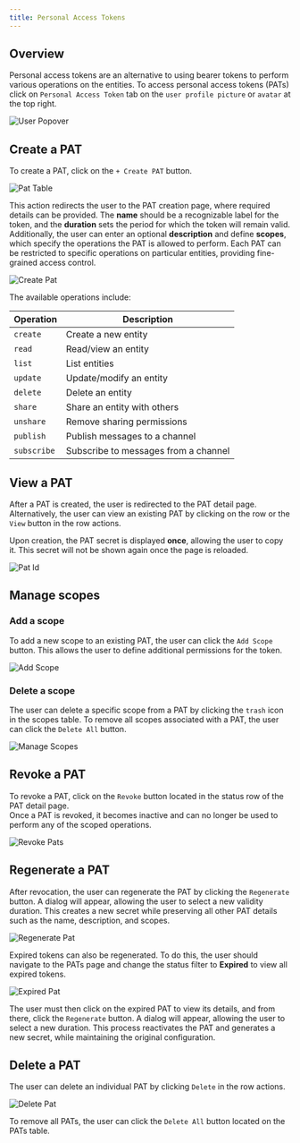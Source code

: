 ```yaml
---
title: Personal Access Tokens
---
```


## Overview

Personal access tokens are an alternative to using bearer tokens to perform various operations on the entities.
To access personal access tokens (PATs) click on `Personal Access Token` tab on the `user profile picture` or `avatar` at the top right.

![User Popover](../img/profile-management/jdoe-popover.png)

## Create a PAT

To create a PAT, click on the `+ Create PAT` button.

![Pat Table](../img/pats/pats-table.png)

This action redirects the user to the PAT creation page, where required details can be provided. The **name** should be a recognizable label for the token, and the **duration** sets the period for which the token will remain valid. Additionally, the user can enter an optional **description** and define **scopes**, which specify the operations the PAT is allowed to perform. Each PAT can be restricted to specific operations on particular entities, providing fine-grained access control.

![Create Pat](../img/pats/create-pat.png)

The available operations include:

| Operation   | Description                          |
| ----------- | ------------------------------------ |
| `create`    | Create a new entity                  |
| `read`      | Read/view an entity                  |
| `list`      | List entities                        |
| `update`    | Update/modify an entity              |
| `delete`    | Delete an entity                     |
| `share`     | Share an entity with others          |
| `unshare`   | Remove sharing permissions           |
| `publish`   | Publish messages to a channel        |
| `subscribe` | Subscribe to messages from a channel |

## View a PAT

After a PAT is created, the user is redirected to the PAT detail page. Alternatively, the user can view an existing PAT by clicking on the row or the `View` button in the row actions.

Upon creation, the PAT secret is displayed **once**, allowing the user to copy it. This secret will not be shown again once the page is reloaded.

![Pat Id](../img/pats/pat-id.png)

## Manage scopes

### Add a scope

To add a new scope to an existing PAT, the user can click the `Add Scope` button. This allows the user to define additional permissions for the token.

![Add Scope](../img/pats/add-scope.png)

### Delete a scope

The user can delete a specific scope from a PAT by clicking the `trash` icon in the scopes table.
To remove all scopes associated with a PAT, the user can click the `Delete All` button.

![Manage Scopes](../img/pats/manage-scopes.png)

## Revoke a PAT

To revoke a PAT, click on the `Revoke` button located in the status row of the PAT detail page.  
Once a PAT is revoked, it becomes inactive and can no longer be used to perform any of the scoped operations.

![Revoke Pats](../img/pats/revoke-pat.png)

## Regenerate a PAT

After revocation, the user can regenerate the PAT by clicking the `Regenerate` button. A dialog will appear, allowing the user to select a new validity duration. This creates a new secret while preserving all other PAT details such as the name, description, and scopes.

![Regenerate Pat](../img/pats/regenerate-pat.png)

Expired tokens can also be regenerated. To do this, the user should navigate to the PATs page and change the status filter to **Expired** to view all expired tokens.

![Expired Pat](../img/pats/expired-status.png)

The user must then click on the expired PAT to view its details, and from there, click the `Regenerate` button. A dialog will appear, allowing the user to select a new duration. This process reactivates the PAT and generates a new secret, while maintaining the original configuration.

## Delete a PAT

The user can delete an individual PAT by clicking `Delete` in the row actions.

![Delete Pat](../img/pats/delete-pat.png)

To remove all PATs, the user can click the `Delete All` button located on the PATs table.
